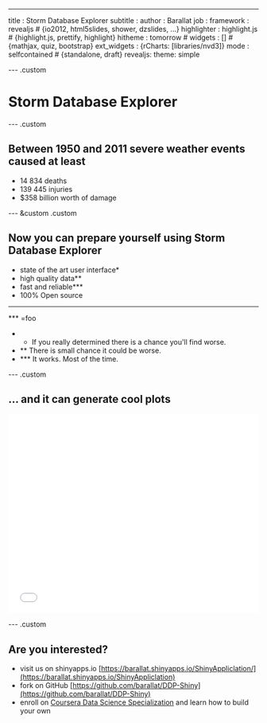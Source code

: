 ---
title       : Storm Database Explorer
subtitle    : 
author      : Barallat
job         : 
framework   : revealjs        # {io2012, html5slides, shower, dzslides, ...}
highlighter : highlight.js  # {highlight.js, prettify, highlight}
hitheme     : tomorrow      # 
widgets     : []           # {mathjax, quiz, bootstrap}
ext_widgets : {rCharts: [libraries/nvd3]}
mode        : selfcontained # {standalone, draft}
revealjs:
  theme: simple

--- .custom

# Storm Database Explorer






--- .custom

## Between 1950 and 2011 severe weather events caused at least

 - 14 834 deaths
 - 139 445 injuries
 - $358 billion worth of damage
 

--- &custom .custom

## Now you can prepare yourself using Storm Database Explorer



 - state of the art user interface*
 - high quality data**
 - fast and reliable***
 - 100% Open source 

- - -

*** =foo

- * If you really determined there is a chance you'll find worse.
- ** There is small chance it could be worse.
- *** It works. Most of the time.

--- .custom

## ... and it can generate cool plots


<iframe src=' figure/plot.html ' scrolling='no' frameBorder='0' seamless class='rChart nvd3 ' id=iframe- populationImpact ></iframe> <style>iframe.rChart{ width: 100%; height: 400px;}</style>


--- .custom

## Are you interested?

- visit us on shinyapps.io [https://barallat.shinyapps.io/ShinyAppliclation/](https://barallat.shinyapps.io/ShinyAppliclation)
- fork on GitHub [https://github.com/barallat/DDP-Shiny](https://github.com/barallat/DDP-Shiny)
-  enroll on [Coursera Data Science Specialization](https://www.coursera.org/specialization/jhudatascience/1) and learn how to build your own







